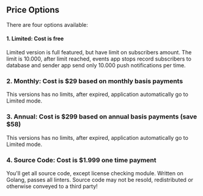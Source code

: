 ## Price Options


There are four options available:

#### 1. Limited: Cost is free

Limited version is full featured, but have limit on subscribers amount. The limit is 10.000, after limit reached, events app stops record subscribers to database and sender app send only 10.000 push notifications per time. 


### 2. Monthly: Cost is $29 based on monthly basis payments

This versions has no limits, after expired, application automatically go to Limited mode.


### 3. Annual: Cost is $299 based on annual basis payments (save $58)

This versions has no limits, after expired, application automatically go to Limited mode.

### 4. Source Code: Cost is $1.999 one time payment

You'll get all source code, except license checking module. Written on Golang, passes all linters. Source code may not be resold, redistributed or otherwise conveyed to a third party! 
